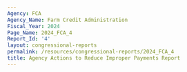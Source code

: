 ```yaml
---
Agency: FCA
Agency_Name: Farm Credit Administration
Fiscal_Year: 2024
Page_Name: 2024_FCA_4
Report_Id: '4'
layout: congressional-reports
permalink: /resources/congressional-reports/2024_FCA_4
title: Agency Actions to Reduce Improper Payments Report
---
```

